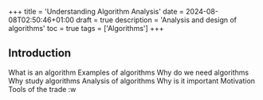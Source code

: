 +++
title = 'Understanding Algorithm Analysis'
date = 2024-08-08T02:50:46+01:00
draft = true
description = 'Analysis and design of algorithms'
toc = true
tags = ['Algorithms']
+++

<!-- - Basically want to talk about what an algorithm is? -->
<!-- - Why study algorithms and analysis (motivation and importance) -->
<!-- - How analysis of algorithms are done -->
<!-- - Where to go from here. -->

## Introduction

What is an algorithm
Examples of algorithms
Why do we need algorithms
Why study algorithms
Analysis of algorithms
Why is it important
Motivation
Tools of the trade
:w

